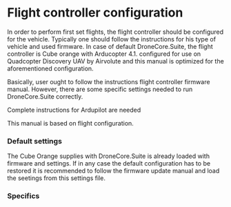 # Flight controller configuration

In order to perform first set flights, the flight controller should be configured for the vehicle. Typically one should follow the instructions for his type of vehicle and used firmware. In case of default DroneCore.Suite, the flight controller is Cube orange with Arducopter 4.1. configured for use on Quadcopter Discovery UAV by Airvolute and this manual is optimized for the aforementioned configuration. 

Basically, user ought to follow the instructions flight controller firmware manual. However, there are some specific settings needed to run DroneCore.Suite correctly. 

Complete instructions for Ardupilot are needed 

This manual is based on flight configuration.

### Default settings 

The Cube Orange supplies with DroneCore.Suite is already loaded with firmware and settings. If in any case the default configuration has to be restored it is recommended to follow the firmware update manual and load the seetings from this settings file.

### Specifics